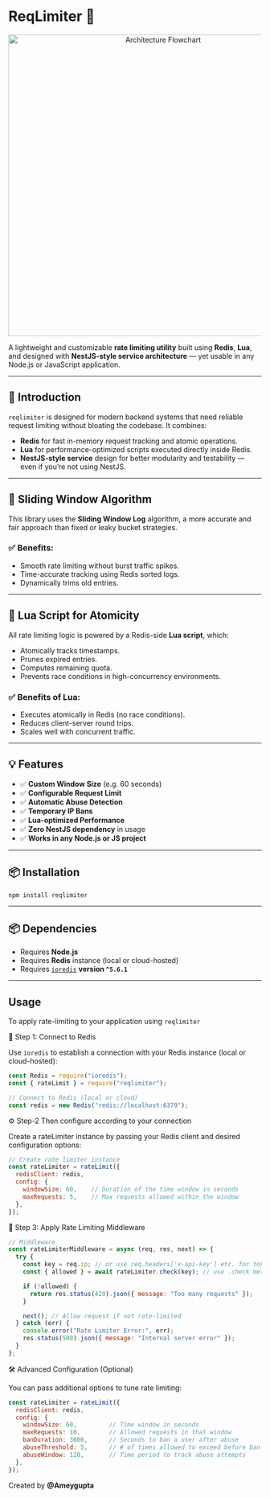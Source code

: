 # **ReqLimiter** 🚫
<p align="center">
  <img src="https://github.com/Amey1619/ReqLimiter/blob/main/assets/flowchart.jpeg" alt="Architecture Flowchart" width="600"/>
</p>

A lightweight and customizable **rate limiting utility** built using **Redis**, **Lua**, and designed with **NestJS-style service architecture** — yet usable in any Node.js or JavaScript application.

---

## 🚀 Introduction

`reqlimiter` is designed for modern backend systems that need reliable request limiting without bloating the codebase. It combines:

- **Redis** for fast in-memory request tracking and atomic operations.
- **Lua** for performance-optimized scripts executed directly inside Redis.
- **NestJS-style service** design for better modularity and testability — even if you’re not using NestJS.

---

## 🔁 Sliding Window Algorithm

This library uses the **Sliding Window Log** algorithm, a more accurate and fair approach than fixed or leaky bucket strategies.

### ✅ Benefits:

- Smooth rate limiting without burst traffic spikes.
- Time-accurate tracking using Redis sorted logs.
- Dynamically trims old entries.

---

## 🧩 Lua Script for Atomicity

All rate limiting logic is powered by a Redis-side **Lua script**, which:

- Atomically tracks timestamps.
- Prunes expired entries.
- Computes remaining quota.
- Prevents race conditions in high-concurrency environments.

### ✅ Benefits of Lua:

- Executes atomically in Redis (no race conditions).
- Reduces client-server round trips.
- Scales well with concurrent traffic.

---

## 💡 Features

- ✅ **Custom Window Size** (e.g. 60 seconds)
- ✅ **Configurable Request Limit**
- ✅ **Automatic Abuse Detection**
- ✅ **Temporary IP Bans**
- ✅ **Lua-optimized Performance**
- ✅ **Zero NestJS dependency** in usage
- ✅ **Works in any Node.js or JS project**

---

## 📦 Installation

```bash
npm install reqlimiter 
```
---

## 📦 Dependencies

- Requires **Node.js**
- Requires **Redis** instance (local or cloud-hosted)
- Requires [`ioredis`](https://www.npmjs.com/package/ioredis) **version `^5.6.1`**

---

## **Usage**

To apply rate-limiting to your application using `reqlimiter`

🔗 Step 1: Connect to Redis

Use `ioredis` to establish a connection with your Redis instance (local or cloud-hosted):

```Javascript
const Redis = require("ioredis");
const { rateLimit } = require("reqlimiter");

// Connect to Redis (local or cloud)
const redis = new Redis("redis://localhost:6379");
```

⚙️ Step-2 Then configure according to your connection

Create a rateLimiter instance by passing your Redis client and desired configuration options:

```Javascript 
// Create rate limiter instance
const rateLimiter = rateLimit({
  redisClient: redis,
  config: {
    windowSize: 60,    // Duration of the time window in seconds
    maxRequests: 5,    // Max requests allowed within the window
  },
});
```

🧱 Step 3: Apply Rate Limiting Middleware

```Javascript
// Middleware
const rateLimiterMiddleware = async (req, res, next) => {
  try {
    const key = req.ip; // or use req.headers['x-api-key'] etc. for token-based limits
    const { allowed } = await rateLimiter.check(key); // use .check method to validate

    if (!allowed) {
      return res.status(429).json({ message: "Too many requests" });
    }

    next(); // Allow request if not rate-limited
  } catch (err) {
    console.error("Rate Limiter Error:", err);
    res.status(500).json({ message: "Internal server error" });
  }
};
```
🛠️ Advanced Configuration (Optional)

You can pass additional options to tune rate limiting:

```Javascript
const rateLimiter = rateLimit({
  redisClient: redis,
  config: {
    windowSize: 60,         // Time window in seconds
    maxRequests: 10,        // Allowed requests in that window
    banDuration: 3600,      // Seconds to ban a user after abuse
    abuseThreshold: 5,      // # of times allowed to exceed before ban
    abuseWindow: 120,       // Time period to track abuse attempts
  },
});
```
Created by **@Ameygupta**
